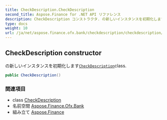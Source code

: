 ```yaml
---
title: CheckDescription.CheckDescription
second_title: Aspose.Finance for .NET API リファレンス
description: CheckDescription コンストラクタ. の新しいインスタンスを初期化しますCheckDescriptionclass.
type: docs
weight: 10
url: /ja/net/aspose.finance.ofx.bank/checkdescription/checkdescription/
---
```

## CheckDescription constructor

の新しいインスタンスを初期化します[`CheckDescription`](../)class.

```csharp
public CheckDescription()
```

### 関連項目

* class [CheckDescription](../)
* 名前空間 [Aspose.Finance.Ofx.Bank](../../checkdescription/)
* 組み立て [Aspose.Finance](../../../)


